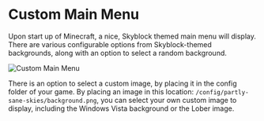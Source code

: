 # Custom Main Menu

Upon start up of Minecraft, a nice, Skyblock themed main menu will display.
There are various configurable options from Skyblock-themed backgrounds,
along with an option to select a random background.

![Custom Main Menu](/images/custom_main_menu.png)

There is an option to select a custom image, by placing it in the config folder of your game.
By placing an image in this location: ``/config/partly-sane-skies/background.png``, you can select your own custom image 
to display, including the Windows Vista background or the Lober image.


